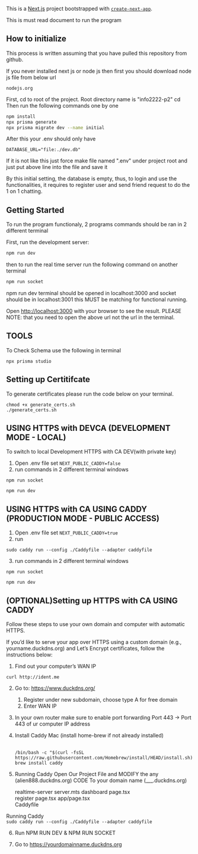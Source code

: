 This is a [Next.js](https://nextjs.org) project bootstrapped with [`create-next-app`](https://nextjs.org/docs/app/api-reference/cli/create-next-app).

This is must read document to run the program

## How to initialize

This process is written assuming that you have pulled this repository from github.

If you never installed next js or node js then first you should download node js file from below url
```
nodejs.org
```

First, cd to root of the project. Root directory name is "info2222-p2"
cd
Then run the following commands one by one 

```bash
npm install
npx prisma generate
npx prisma migrate dev --name initial
```

After this your .env should only have
```
DATABASE_URL="file:./dev.db"
```
If it is not like this just force make file named ".env" under project root and just put above line into the file and save it

By this initial setting, the database is empty, thus, to login and use the functionalities, it requires to register user and send friend request to do the 1 on 1 chatting.


## Getting Started

To run the program functionaly, 2 programs commands should be ran in 2 different terminal

First, run the development server:

```bash
npm run dev
```

then to run the real time server run the following command on another terminal

```bash
npm run socket
```

npm run dev terminal should be opened in localhost:3000
and socket should be in localhost:3001 this MUST be matching for functional running.

Open [http://localhost:3000](http://localhost:3000) with your browser to see the result.
PLEASE NOTE: that you need to open the above url not the url in the terminal.



## TOOLS
To Check Schema use the following in terminal
```
npx prisma studio 
```


## Setting up Certitifcate

To generate certificates please run the code below on your terminal.

```
chmod +x generate_certs.sh
./generate_certs.sh 
```

## USING HTTPS with DEVCA (DEVELOPMENT MODE - LOCAL)
To switch to local Development HTTPS with CA DEV(with private key)

1. Open .env file set ```NEXT_PUBLIC_CADDY=false```
2. run commands in 2 different terminal windows
```
npm run socket
```
```
npm run dev
```


## USING HTTPS with CA USING CADDY (PRODUCTION MODE - PUBLIC ACCESS)
1. Open .env file set ```NEXT_PUBLIC_CADDY=true```
2. run 
```	
sudo caddy run --config ./Caddyfile --adapter caddyfile
```
3. run commands in 2 different terminal windows
```
npm run socket
```
```
npm run dev
```



## (OPTIONAL)Setting up HTTPS with CA USING CADDY 
Follow these steps to use your own domain and computer with automatic HTTPS.

If you’d like to serve your app over HTTPS using a custom domain (e.g., yourname.duckdns.org) and Let’s Encrypt certificates, follow the instructions below:

1. Find out your computer’s WAN IP 
```
curl http://ident.me
```

2. Go to:  https://www.duckdns.org/ 
	1. Register under new subdomain, choose type A for free domain
	2. Enter WAN IP 


3. In your own router make sure to enable port forwarding 
	Port 443 -> Port 443 of ur computer IP address 

4. Install Caddy 
	Mac (install home-brew if not already installed)
<br> </br>
	```
	/bin/bash -c "$(curl -fsSL https://raw.githubusercontent.com/Homebrew/install/HEAD/install.sh)"
	brew install caddy
	```


5.  Running Caddy 
	Open Our Project File and MODIFY the any (alien888.duckdns.org) CODE To your domain name (___.duckdns.org)

    realtime-server server.mts 
    dashboard page.tsx  
    register page.tsx 
    app/page.tsx  
    Caddyfile 


Running Caddy  
	```
	sudo caddy run --config ./Caddyfile --adapter caddyfile
	```

6. Run NPM RUN DEV & NPM RUN SOCKET

7. Go to https://yourdomainname.duckdns.org


